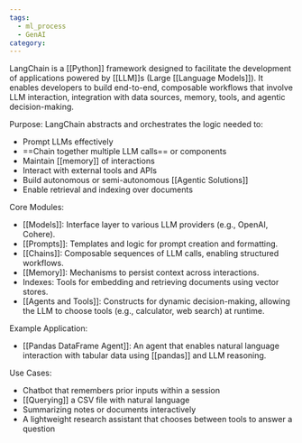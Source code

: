 ```yaml
---
tags:
  - ml_process
  - GenAI
category:
---
```

LangChain is a [[Python]] framework designed to facilitate the development of applications powered by [[LLM]]s (Large [[Language Models]]). It enables developers to build end-to-end, composable workflows that involve LLM interaction, integration with data sources, memory, tools, and agentic decision-making.

Purpose: LangChain abstracts and orchestrates the logic needed to:
* Prompt LLMs effectively
* ==Chain together multiple LLM calls== or components
* Maintain [[memory]] of interactions
* Interact with external tools and APIs
* Build autonomous or semi-autonomous [[Agentic Solutions]]
* Enable retrieval and indexing over documents

Core Modules:

* [[Models]]: Interface layer to various LLM providers (e.g., OpenAI, Cohere).
* [[Prompts]]: Templates and logic for prompt creation and formatting.
* [[Chains]]: Composable sequences of LLM calls, enabling structured workflows.
* [[Memory]]: Mechanisms to persist context across interactions.
* Indexes:  Tools for embedding and retrieving documents using vector stores.
* [[Agents and Tools]]: Constructs for dynamic decision-making, allowing the LLM to choose tools (e.g., calculator, web search) at runtime.

Example Application:

* [[Pandas DataFrame Agent]]: An agent that enables natural language interaction with tabular data using [[pandas]] and LLM reasoning.

Use Cases:

* Chatbot that remembers prior inputs within a session
* [[Querying]] a CSV file with natural language
* Summarizing notes or documents interactively
* A lightweight research assistant that chooses between tools to answer a question